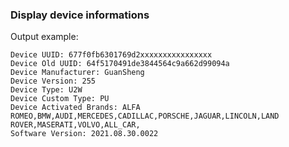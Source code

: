 ### Display device informations

Output example:

    Device UUID: 677f0fb6301769d2xxxxxxxxxxxxxxxx
    Device Old UUID: 64f5170491de3844564c9a662d99094a
    Device Manufacturer: GuanSheng
    Device Version: 255
    Device Type: U2W
    Device Custom Type: PU
    Device Activated Brands: ALFA ROMEO,BMW,AUDI,MERCEDES,CADILLAC,PORSCHE,JAGUAR,LINCOLN,LAND ROVER,MASERATI,VOLVO,ALL_CAR,
    Software Version: 2021.08.30.0022

